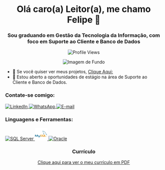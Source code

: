 <h1 align="center">Olá caro(a) Leitor(a), me chamo Felipe 👋</h1>
<h3 align="center">Sou graduando em Gestão da Tecnologia da Informação, com foco em Suporte ao Cliente e Banco de Dados</h3>

<p align="center">
  <img src="https://komarev.com/ghpvc/?username=felipebofi09&label=Profile%20views&color=0e75b6&style=flat" alt="Profile Views" />
</p>

<p align="center">
  <img src="https://wallpaperset.com/w/full/b/4/3/428195.jpg" alt="Imagem de Fundo" width="600" />
</p>

- 🔭 Se você quiser ver meus projetos, [Clique Aqui:](https://github.com/felipebofi09?tab=repositories)
- 💼 Estou aberto a oportunidades de estágio na área de Suporte ao Cliente e Banco de Dados.

<h3 align="left">Contate-se comigo:</h3>
<p align="left">
  <a href="https://www.linkedin.com/in/felipe-bofi-137559199/" target="_blank">
    <img align="center" src="https://raw.githubusercontent.com/rahuldkjain/github-profile-readme-generator/master/src/images/icons/Social/linked-in-alt.svg" alt="LinkedIn" height="30" width="40" />
  </a>
  <a href="https://wa.me/5514997064844" target="_blank">
    <img align="center" src="https://play-lh.googleusercontent.com/bYtqbOcTYOlgc6gqZ2rwb8lptHuwlNE75zYJu6Bn076-hTmvd96HH-6v7S0YUAAJXoJN" alt="WhatsApp" height="30" width="30" />
  </a>
  <a href="mailto:felipebofi@hotmail.com" target="_blank">
    <img align="center" src="https://e7.pngegg.com/pngimages/122/690/png-clipart-envelope-computer-icons-mail-symbol-email-miscellaneous-text.png" alt="E-mail" height="30" width="30" />
  </a>
</p>

<h3 align="left">Linguagens e Ferramentas:</h3>
<p align="left">
  <a href="https://www.microsoft.com/en-us/sql-server" target="_blank" rel="noreferrer">
    <img src="https://www.svgrepo.com/show/303229/microsoft-sql-server-logo.svg" alt="SQL Server" width="40" height="40" />
  </a>
  <a href="https://www.mysql.com/" target="_blank" rel="noreferrer">
    <img src="https://raw.githubusercontent.com/devicons/devicon/master/icons/mysql/mysql-original-wordmark.svg" alt="MySQL" width="40" height="40" />
  </a>
  <a href="https://www.oracle.com/" target="_blank" rel="noreferrer">
    <img src="https://upload.wikimedia.org/wikipedia/commons/d/d6/%D8%A6%DB%86%D8%B1%D8%A7%DA%A9%DA%B5.png" alt="Oracle" width="40" height="40" />
  </a>
  <!-- Adicione outras ferramentas e linguagens com os respectivos links e imagens, se desejar -->
</p>

<h3 align="center">Currículo</h3>
<p align="center">
  <a href="https://github.com/felipebofi09/curriculofelipebofi/files/12134915/Curriculo.-.Felipe.Bofi.pdf" target="_blank">
    Clique aqui para ver o meu currículo em PDF
  </a>
</p>


